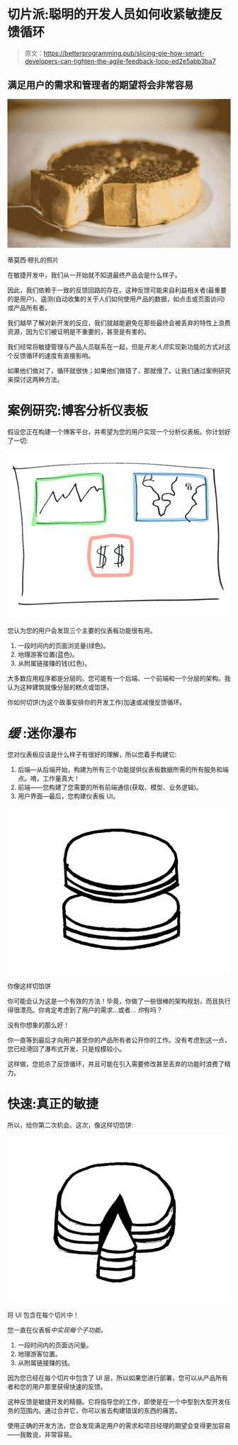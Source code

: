 # 切片派:聪明的开发人员如何收紧敏捷反馈循环

> 原文：<https://betterprogramming.pub/slicing-pie-how-smart-developers-can-tighten-the-agile-feedback-loop-ed2e5abb3ba7>

## 满足用户的需求和管理者的期望将会非常容易

![](img/1b9827dbce4e37d617531cc82789bdf2.png)

蒂莫西·穆扎的照片

在敏捷开发中，我们从一开始就不知道最终产品会是什么样子。

因此，我们依赖于一致的反馈回路的存在。这种反馈可能来自利益相关者(最重要的是用户)、遥测(自动收集的关于人们如何使用产品的数据，如点击或页面访问)或产品所有者。

我们越早了解对新开发的反应，我们就越能避免在那些最终会被丢弃的特性上浪费资源，因为它们被证明是不重要的，甚至是有害的。

我们经常将敏捷管理与产品人员联系在一起，但是*开发人员*实现新功能的方式对这个反馈循环的速度有直接影响。

如果他们做对了，循环就很快；如果他们做错了，那就慢了。让我们通过案例研究来探讨这两种方法。

# 案例研究:博客分析仪表板

假设您正在构建一个博客平台，并希望为您的用户实现一个分析仪表板。你计划好了一切:

![](img/7c2d65983ad911f90f48e955667ab7d9.png)

您认为您的用户会发现三个主要的仪表板功能很有用。

1.  一段时间内的页面浏览量(绿色)。
2.  地理游客位置(蓝色)。
3.  从附属链接赚的钱(红色)。

大多数应用程序都是分层的。您可能有一个后端、一个前端和一个分层的架构。我认为这种建筑就像分层的糕点或馅饼。

你如何切饼(为这个故事安排你的开发工作)加速或减慢反馈循环。

# ***缓*** :迷你瀑布

您对仪表板应该是什么样子有很好的理解，所以您着手构建它:

1.  后端—从后端开始，构建为所有三个功能提供仪表板数据所需的所有服务和端点。唷，工作量真大！
2.  前端——您构建了您需要的所有前端通信(获取、模型、业务逻辑)。
3.  用户界面—最后，您构建仪表板 UI。

![](img/daf9f1c38daa476257fdada3e04ab067.png)

你像这样切馅饼

你可能会认为这是一个有效的方法！毕竟，你做了一些很棒的架构规划，而且执行得很漂亮。你肯定考虑到了用户的需求…或者… *你*有吗？

没有你想象的那么好！

你一直等到最后才向用户甚至你的产品所有者公开你的工作。没有考虑到这一点，您已经滑回了瀑布式开发，只是规模较小。

这样做，您扼杀了反馈循环，并且可能在引入需要修改甚至丢弃的功能时浪费了精力。

# 快速:真正的敏捷

所以，给你第二次机会。这次，像这样切馅饼:

![](img/dd6de327d4de7fc5d76c61d016b7294e.png)

将 UI 包含在每个切片中！

您一直在仪表板*中实现每个子功能。*

1.  一段时间内的页面访问量。
2.  地理游客位置。
3.  从附属链接赚的钱。

因为您已经在每个切片中包含了 UI 层，所以如果您进行部署，您可以从产品所有者和您的用户那里获得快速的反馈。

这种反馈是敏捷开发的精髓。它将指导您的工作，即使是在一个中型到大型开发任务的范围内。通过合并它，你可以省去构建错误的东西的痛苦。

使用正确的开发方法，您会发现满足用户的需求和项目经理的期望会变得更加容易——我敢说，非常容易。